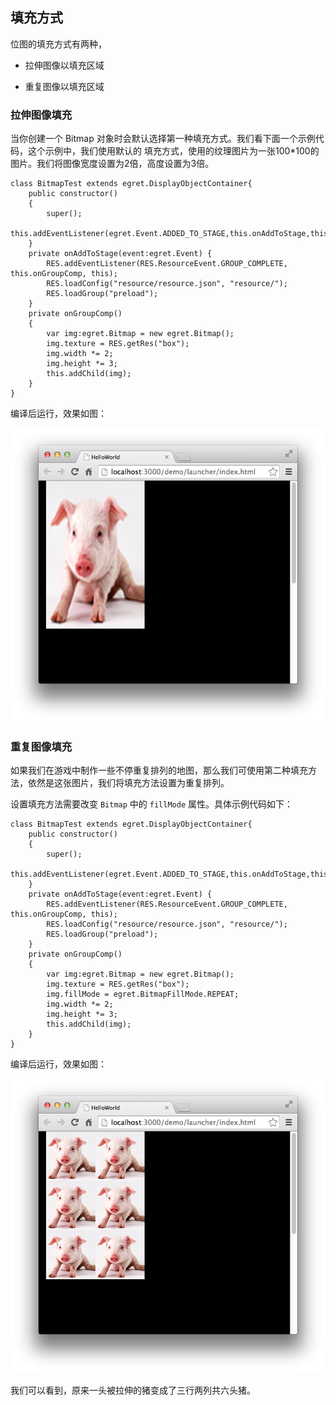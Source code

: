 ## 填充方式

位图的填充方式有两种，

* 拉伸图像以填充区域

* 重复图像以填充区域 

### 拉伸图像填充
当你创建一个 Bitmap 对象时会默认选择第一种填充方式。我们看下面一个示例代码，这个示例中，我们使用默认的 填充方式，使用的纹理图片为一张100*100的图片。我们将图像宽度设置为2倍，高度设置为3倍。

```
class BitmapTest extends egret.DisplayObjectContainer{
    public constructor()
    {
        super();
        this.addEventListener(egret.Event.ADDED_TO_STAGE,this.onAddToStage,this);
    }
    private onAddToStage(event:egret.Event) {
        RES.addEventListener(RES.ResourceEvent.GROUP_COMPLETE, this.onGroupComp, this);
        RES.loadConfig("resource/resource.json", "resource/");
        RES.loadGroup("preload");
    }
    private onGroupComp()
    {
        var img:egret.Bitmap = new egret.Bitmap();
        img.texture = RES.getRes("box");
        img.width *= 2;
        img.height *= 3;
        this.addChild(img);
    }
}
```


编译后运行，效果如图：

![](56614f986ab98.png)


### 重复图像填充
如果我们在游戏中制作一些不停重复排列的地图，那么我们可使用第二种填充方法，依然是这张图片，我们将填充方法设置为重复排列。

设置填充方法需要改变 `Bitmap` 中的 `fillMode` 属性。具体示例代码如下：

```
class BitmapTest extends egret.DisplayObjectContainer{
    public constructor()
    {
        super();
        this.addEventListener(egret.Event.ADDED_TO_STAGE,this.onAddToStage,this);
    }
    private onAddToStage(event:egret.Event) {
        RES.addEventListener(RES.ResourceEvent.GROUP_COMPLETE, this.onGroupComp, this);
        RES.loadConfig("resource/resource.json", "resource/");
        RES.loadGroup("preload");
    }
    private onGroupComp()
    {
        var img:egret.Bitmap = new egret.Bitmap();
        img.texture = RES.getRes("box");
        img.fillMode = egret.BitmapFillMode.REPEAT;
        img.width *= 2;
        img.height *= 3;
        this.addChild(img);
    }
}
```

编译后运行，效果如图：

![](56614f988d39e.png)

我们可以看到，原来一头被拉伸的猪变成了三行两列共六头猪。

